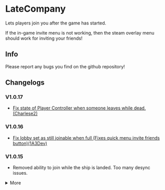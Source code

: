 # LateCompany

Lets players join you after the game has started.

If the in-game invite menu is not working, then the steam overlay menu should work for inviting your friends!

## Info

Please report any bugs you find on the github repository!

## Changelogs

### V1.0.17

- [Fix state of Player Controller when someone leaves while dead.(Charlese2)](https://github.com/anormaltwig/LC-LateCompany/pull/45)

### V1.0.16

- [Fix lobby set as still joinable when full (Fixes quick menu invite friends button)(1A3Dev)](https://github.com/anormaltwig/LC-LateCompany/pull/43)

### V1.0.15

- Removed ability to join while the ship is landed. Too many desync issues.

<details>
<summary>More</summary>

### V1.0.14

- Updated to v56

### V1.0.13

- [Fixed isPlayerControlled not being set as true early enough (1A3Dev)](https://github.com/ANormalTwig/LC-LateCompany/pull/39)

### V1.0.12

- [Fixed Joining Mid-Game Bugging Out Dead Players (1A3Dev)](https://github.com/ANormalTwig/LC-LateCompany/pull/38)

### V1.0.11

- Fixed error when clicking invite friends button on LAN (1A3Dev)

### V1.0.10

- ConnectionApproval error fix (Thanks 1A3Dev!)

### V1.0.9

- Fixed weather desync. (Probably)
- Code cleanup.
- Changed a config name and description. You will probably have to remove the old .cfg file for this mod.

</details>

